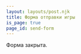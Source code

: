 ```yaml
---
layout: layouts/post.njk
title: Форма отправки игры
is_page: true
page_id: send-form
---
```

Форма закрыта.
